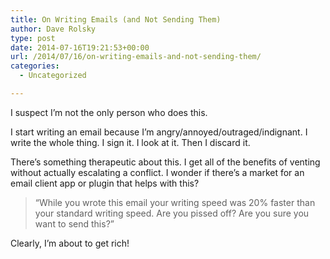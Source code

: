 ```yaml
---
title: On Writing Emails (and Not Sending Them)
author: Dave Rolsky
type: post
date: 2014-07-16T19:21:53+00:00
url: /2014/07/16/on-writing-emails-and-not-sending-them/
categories:
  - Uncategorized

---
```

I suspect I&#8217;m not the only person who does this.

I start writing an email because I&#8217;m angry/annoyed/outraged/indignant. I write the whole thing. I sign it. I look at it. Then I discard it.

There&#8217;s something therapeutic about this. I get all of the benefits of venting without actually escalating a conflict. I wonder if there&#8217;s a market for an email client app or plugin that helps with this?

> &#8220;While you wrote this email your writing speed was 20% faster than your standard writing speed. Are you pissed off? Are you sure you want to send this?&#8221;

Clearly, I&#8217;m about to get rich!
